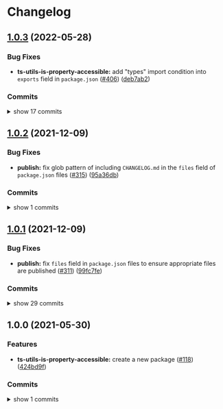 # Changelog


## [1.0.3](https://www.github.com/sounisi5011/npm-packages/compare/ts-utils-is-property-accessible-v1.0.2...ts-utils-is-property-accessible-v1.0.3) (2022-05-28)

### Bug Fixes

* **ts-utils-is-property-accessible:** add "types" import condition into `exports` field in `package.json` ([#406](https://www.github.com/sounisi5011/npm-packages/issues/406)) ([deb7ab2](https://www.github.com/sounisi5011/npm-packages/commit/deb7ab23503f6cd4dcd861538b2f790e376fbfe5))

### Commits

<details><summary>show 17 commits</summary>

* [`96b148f`](https://www.github.com/sounisi5011/npm-packages/commit/96b148facb53c82197e45a1fa2ab4862bb472a3a) chore(deps): update dependency rollup to v2.75.0 ([#422](https://www.github.com/sounisi5011/npm-packages/issues/422))
* [`784f576`](https://www.github.com/sounisi5011/npm-packages/commit/784f576c7aeb53dc64167f82a6efe10a0fea0e82) chore(deps): update eslint packages (major) ([#404](https://www.github.com/sounisi5011/npm-packages/issues/404))
* [`aa545ea`](https://www.github.com/sounisi5011/npm-packages/commit/aa545ea26f333c5fd2cbb0ad87a0bd4843754011) chore(deps): update test packages to v28 (major) ([#409](https://www.github.com/sounisi5011/npm-packages/issues/409))
* [`edb2648`](https://www.github.com/sounisi5011/npm-packages/commit/edb2648bd3e7881afa6d77759d896395f292fd72) chore(deps): update dependency tslib to v2.4.0 ([#392](https://www.github.com/sounisi5011/npm-packages/issues/392))
* [`ad31b57`](https://www.github.com/sounisi5011/npm-packages/commit/ad31b578c35135d4ce27339e5508b0c348e0ad65) chore(deps): update dependency tsd to v0.20.0 ([#391](https://www.github.com/sounisi5011/npm-packages/issues/391))
* [`810a671`](https://www.github.com/sounisi5011/npm-packages/commit/810a67174b1b4b1a5da2b494a7b5672af8304aaa) chore(repo): support `exports` field in `package.json` ([#405](https://www.github.com/sounisi5011/npm-packages/issues/405))
* [`deb7ab2`](https://www.github.com/sounisi5011/npm-packages/commit/deb7ab23503f6cd4dcd861538b2f790e376fbfe5) fix(ts-utils-is-property-accessible): add "types" import condition into `exports` field in `package.json` ([#406](https://www.github.com/sounisi5011/npm-packages/issues/406))
* [`36f404d`](https://www.github.com/sounisi5011/npm-packages/commit/36f404d3cbc95a5f185b9bd950d3cd9bec43b4f1) chore(deps): update dependency typescript to v4.7.2 ([#394](https://www.github.com/sounisi5011/npm-packages/issues/394))
* [`9d884a6`](https://www.github.com/sounisi5011/npm-packages/commit/9d884a6863c57c4bb81e5c3af97e434172e8d297) chore(deps): update dependency rollup to v2.74.1 ([#374](https://www.github.com/sounisi5011/npm-packages/issues/374))
* [`11342bc`](https://www.github.com/sounisi5011/npm-packages/commit/11342bc136e355ace3c1db8d1d5dc10cb1cb2428) chore(deps): update dependency @rollup/plugin-typescript to v8.3.2 ([#379](https://www.github.com/sounisi5011/npm-packages/issues/379))
* [`70d79ca`](https://www.github.com/sounisi5011/npm-packages/commit/70d79ca740e38b1881099f65c29bdc1bc7e87c14) chore(deps): update test packages ([#375](https://www.github.com/sounisi5011/npm-packages/issues/375))
* [`8877bcc`](https://www.github.com/sounisi5011/npm-packages/commit/8877bcc0b8f753e7a9eea770cd40f571a2614efa) chore(deps): update test packages ([#345](https://www.github.com/sounisi5011/npm-packages/issues/345))
* [`534a5ca`](https://www.github.com/sounisi5011/npm-packages/commit/534a5cac91c8080b2fa757c44e40396159ae48bb) chore(deps): update dependency tsd to v0.19.1 ([#343](https://www.github.com/sounisi5011/npm-packages/issues/343))
* [`d4df1de`](https://www.github.com/sounisi5011/npm-packages/commit/d4df1de110e249712b1e11c1ffbb79e44c3f177f) chore(deps): update dependency rollup to v2.63.0 ([#342](https://www.github.com/sounisi5011/npm-packages/issues/342))
* [`c6b5cb6`](https://www.github.com/sounisi5011/npm-packages/commit/c6b5cb60d705fb9144b75bf152dcf9a795b904cf) chore(deps): update dependency rollup to v2.61.1 ([#327](https://www.github.com/sounisi5011/npm-packages/issues/327))
* [`fae5414`](https://www.github.com/sounisi5011/npm-packages/commit/fae541487534c51fa7b8487ba89029355a8e0e06) chore(deps): update test packages ([#326](https://www.github.com/sounisi5011/npm-packages/issues/326))
* [`a3864e0`](https://www.github.com/sounisi5011/npm-packages/commit/a3864e00b975f1e7a33bc4e3f125b2686bb6f81e) chore(deps): update dependency typescript to v4.5.4 ([#324](https://www.github.com/sounisi5011/npm-packages/issues/324))

</details>


## [1.0.2](https://www.github.com/sounisi5011/npm-packages/compare/ts-utils-is-property-accessible-v1.0.1...ts-utils-is-property-accessible-v1.0.2) (2021-12-09)

### Bug Fixes

* **publish:** fix glob pattern of including `CHANGELOG.md` in the `files` field of `package.json` files ([#315](https://www.github.com/sounisi5011/npm-packages/issues/315)) ([95a36db](https://www.github.com/sounisi5011/npm-packages/commit/95a36db45185784b37cdbf3843746b3e808d67b3))

### Commits

<details><summary>show 1 commits</summary>

* [`95a36db`](https://www.github.com/sounisi5011/npm-packages/commit/95a36db45185784b37cdbf3843746b3e808d67b3) fix(publish): fix glob pattern of including `CHANGELOG.md` in the `files` field of `package.json` files ([#315](https://www.github.com/sounisi5011/npm-packages/issues/315))

</details>


## [1.0.1](https://www.github.com/sounisi5011/npm-packages/compare/ts-utils-is-property-accessible-v1.0.0...ts-utils-is-property-accessible-v1.0.1) (2021-12-09)

### Bug Fixes

* **publish:** fix `files` field in `package.json` files to ensure appropriate files are published ([#311](https://www.github.com/sounisi5011/npm-packages/issues/311)) ([99fc7fe](https://www.github.com/sounisi5011/npm-packages/commit/99fc7fe66eb180b7aeeaa10b60951b3767cbae3c))

### Commits

<details><summary>show 29 commits</summary>

* [`99fc7fe`](https://www.github.com/sounisi5011/npm-packages/commit/99fc7fe66eb180b7aeeaa10b60951b3767cbae3c) fix(publish): fix `files` field in `package.json` files to ensure appropriate files are published ([#311](https://www.github.com/sounisi5011/npm-packages/issues/311))
* [`411f6e4`](https://www.github.com/sounisi5011/npm-packages/commit/411f6e44932223715e7d95179f37ee766a058089) chore(deps): update dependency rollup to v2.61.0 ([#310](https://www.github.com/sounisi5011/npm-packages/issues/310))
* [`b84232b`](https://www.github.com/sounisi5011/npm-packages/commit/b84232b2183bc425ed7815ebd6f556b3f3c4e41d) chore(deps): update dependency ts-jest to v27.1.1 ([#307](https://www.github.com/sounisi5011/npm-packages/issues/307))
* [`82d8639`](https://www.github.com/sounisi5011/npm-packages/commit/82d8639c18fbd0c0a1d072ebf80bd802aa729933) chore(deps): update dependency ts-jest to v27.1.0 ([#302](https://www.github.com/sounisi5011/npm-packages/issues/302))
* [`d63b970`](https://www.github.com/sounisi5011/npm-packages/commit/d63b97034b13e9fd58418e2321a3b34306c2e6a9) chore(deps): update dependency rollup to v2.60.2 ([#288](https://www.github.com/sounisi5011/npm-packages/issues/288))
* [`2b6090c`](https://www.github.com/sounisi5011/npm-packages/commit/2b6090c91e9f4675bd9869dae0f3bcac9e4eb487) chore(deps): update dependency jest to v27.4.3 ([#284](https://www.github.com/sounisi5011/npm-packages/issues/284))
* [`bd56af3`](https://www.github.com/sounisi5011/npm-packages/commit/bd56af30d33a7aaeffd904c4101518da819f7ef8) chore(deps): update dependency typescript to v4.5.2 ([#267](https://www.github.com/sounisi5011/npm-packages/issues/267))
* [`16d5207`](https://www.github.com/sounisi5011/npm-packages/commit/16d5207ba89be394dafb4160d6b69892152ec687) chore(deps): update dependency tsd to v0.19.0 ([#268](https://www.github.com/sounisi5011/npm-packages/issues/268))
* [`13c58d0`](https://www.github.com/sounisi5011/npm-packages/commit/13c58d0cfc891160e679890edb894c252ffdfbc9) chore(deps): update dependency @types/jest to v27.0.3 ([#269](https://www.github.com/sounisi5011/npm-packages/issues/269))
* [`8e703cb`](https://www.github.com/sounisi5011/npm-packages/commit/8e703cb9cdefbcc9c7ee0f7ff187d6bc5bb1f462) chore(deps): update dependency rollup to v2.60.1 ([#262](https://www.github.com/sounisi5011/npm-packages/issues/262))
* [`47f38d1`](https://www.github.com/sounisi5011/npm-packages/commit/47f38d10c2f3b8b6254413bb9a282aef51b62b2b) chore(tsconfig): introduce `@tsconfig/node12` ([#255](https://www.github.com/sounisi5011/npm-packages/issues/255))
* [`3d30444`](https://www.github.com/sounisi5011/npm-packages/commit/3d30444c7e8ee0b592fd3e52f73bfd2e83410313) chore(deps): update dependency typescript to v4.4.4 ([#234](https://www.github.com/sounisi5011/npm-packages/issues/234))
* [`52ea144`](https://www.github.com/sounisi5011/npm-packages/commit/52ea144a2b1175a377a77abf97d47a33aca0d412) chore(deps): update dependency rollup to v2.59.0 ([#241](https://www.github.com/sounisi5011/npm-packages/issues/241))
* [`e3ce2bd`](https://www.github.com/sounisi5011/npm-packages/commit/e3ce2bd730155e4bd900a88e0749d009fc35206a) chore(deps): update dependency tsd to v0.18.0 ([#232](https://www.github.com/sounisi5011/npm-packages/issues/232))
* [`8eaedfd`](https://www.github.com/sounisi5011/npm-packages/commit/8eaedfd9c2e8bbe971d93642f344081efc68599b) chore(deps): update dependency tslib to v2.3.1 ([#218](https://www.github.com/sounisi5011/npm-packages/issues/218))
* [`81728c6`](https://www.github.com/sounisi5011/npm-packages/commit/81728c6ac330ef8ff70c172cc38ff384c94de9d1) chore(deps): update dependency @types/jest to v27 ([#216](https://www.github.com/sounisi5011/npm-packages/issues/216))
* [`05a3468`](https://www.github.com/sounisi5011/npm-packages/commit/05a3468ddf952a43efa9e7bc5380dac66a521efa) chore(deps): update test packages ([#210](https://www.github.com/sounisi5011/npm-packages/issues/210))
* [`b753b12`](https://www.github.com/sounisi5011/npm-packages/commit/b753b12d50eb233ce918bf978589700781692bd0) chore(deps): update dependency @rollup/plugin-typescript to v8.3.0 ([#207](https://www.github.com/sounisi5011/npm-packages/issues/207))
* [`c66f8a1`](https://www.github.com/sounisi5011/npm-packages/commit/c66f8a10ba484d812012733dcdb0c4d02f6ed17b) chore(deps): update dependency rollup to v2.58.3 ([#203](https://www.github.com/sounisi5011/npm-packages/issues/203))
* [`e1d406c`](https://www.github.com/sounisi5011/npm-packages/commit/e1d406cd375e4f5189e29a0817bcd6585d1bbe31) test(ts-utils-is-property-accessible): support for error message format changed in Node.js 16.9.0 ([#226](https://www.github.com/sounisi5011/npm-packages/issues/226))
* [`cfc9a3f`](https://www.github.com/sounisi5011/npm-packages/commit/cfc9a3f8500d8bc982613f3cd4e8181de49f3287) build(npm-scripts): use ultra-runner to enable caching in builds ([#202](https://www.github.com/sounisi5011/npm-packages/issues/202))
* [`9b24528`](https://www.github.com/sounisi5011/npm-packages/commit/9b24528d87f7e4f1c6293b432a4dc2f7f75557ea) chore(deps): update dependency rollup to v2.53.0 ([#196](https://www.github.com/sounisi5011/npm-packages/issues/196))
* [`204a644`](https://www.github.com/sounisi5011/npm-packages/commit/204a644ee8890b47abc35b85de745018a4f64e70) chore(deps): update dependency @types/jest to v26.0.24 ([#195](https://www.github.com/sounisi5011/npm-packages/issues/195))
* [`e35e937`](https://www.github.com/sounisi5011/npm-packages/commit/e35e9373a30e46bd14085038ce6684d630ac583a) chore(deps): move the dependencies defined in the project root to within each submodule ([#200](https://www.github.com/sounisi5011/npm-packages/issues/200))
* [`6439830`](https://www.github.com/sounisi5011/npm-packages/commit/64398308265e555851331347a5afee3bc7d8f752) chore(deps): update dependency rollup to v2.52.7 ([#166](https://www.github.com/sounisi5011/npm-packages/issues/166))
* [`d7a43a5`](https://www.github.com/sounisi5011/npm-packages/commit/d7a43a561b105aac2f7e648c520651b37b78f491) chore(deps): update dependency rollup to v2.52.2 ([#142](https://www.github.com/sounisi5011/npm-packages/issues/142))
* [`c88a772`](https://www.github.com/sounisi5011/npm-packages/commit/c88a772b3c8327d7c983aefb1f3cdbd3499b5f11) fix: introduce `@sounisi5011/ts-utils-is-property-accessible` ([#133](https://www.github.com/sounisi5011/npm-packages/issues/133))
* [`bdd28b7`](https://www.github.com/sounisi5011/npm-packages/commit/bdd28b7a1cdd1530801e2e54d60aec08aefb50b2) chore(deps): update dependency rollup to v2.50.6 ([#123](https://www.github.com/sounisi5011/npm-packages/issues/123))
* [`ef0b0a2`](https://www.github.com/sounisi5011/npm-packages/commit/ef0b0a24a5170e1e69284581b3edf0cd107e0a97) chore(deps): update dependency tsd to v0.17.0 ([#125](https://www.github.com/sounisi5011/npm-packages/issues/125))

</details>


## 1.0.0 (2021-05-30)

### Features

* **ts-utils-is-property-accessible:** create a new package ([#118](https://www.github.com/sounisi5011/npm-packages/issues/118)) ([424bd9f](https://www.github.com/sounisi5011/npm-packages/commit/424bd9f52ed2306c02d9d2318ea869687c7666d5))

### Commits

<details><summary>show 1 commits</summary>

* [`424bd9f`](https://github.com/sounisi5011/npm-packages/commit/424bd9f52ed2306c02d9d2318ea869687c7666d5) feat(ts-utils-is-property-accessible): create a new package ([#118](https://github.com/sounisi5011/npm-packages/issues/118))

</details>